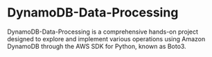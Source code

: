 # DynamoDB-Data-Processing
DynamoDB-Data-Processing is a comprehensive hands-on project designed to explore and implement various operations using Amazon DynamoDB through the AWS SDK for Python, known as Boto3. 
